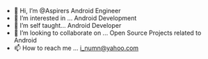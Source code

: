- 👋 Hi, I’m @Aspirers Android Engineer
- 👀 I’m interested in ... Android Development
- 🌱 I’m self taught... Android Developer
- 💞️ I’m looking to collaborate on ... Open Source Projects related to Android
- 📫 How to reach me ... i_numn@yahoo.com

<!---
Aspirers/Aspirers is a ✨ special ✨ repository because its `README.md` (this file) appears on your GitHub profile.
You can click the Preview link to take a look at your changes.
--->
